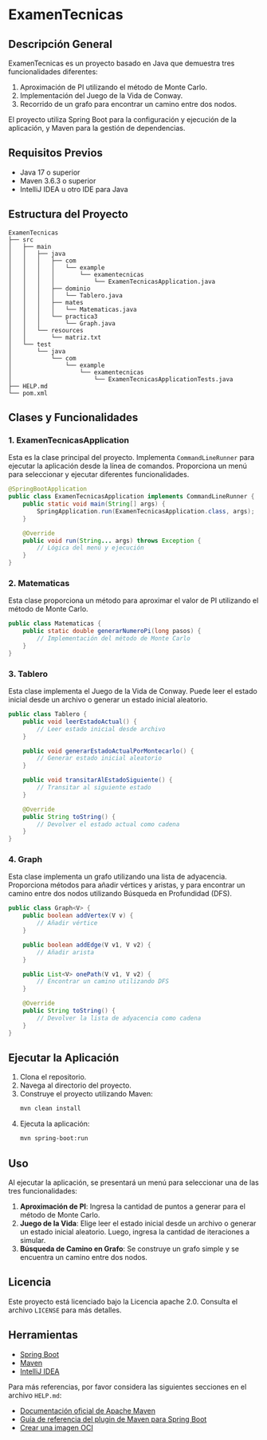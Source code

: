 # ExamenTecnicas

## Descripción General

ExamenTecnicas es un proyecto basado en Java que demuestra tres funcionalidades diferentes:
1. Aproximación de PI utilizando el método de Monte Carlo.
2. Implementación del Juego de la Vida de Conway.
3. Recorrido de un grafo para encontrar un camino entre dos nodos.

El proyecto utiliza Spring Boot para la configuración y ejecución de la aplicación, y Maven para la gestión de dependencias.

## Requisitos Previos

- Java 17 o superior
- Maven 3.6.3 o superior
- IntelliJ IDEA u otro IDE para Java

## Estructura del Proyecto

```
ExamenTecnicas
├── src
│   ├── main
│   │   ├── java
│   │   │   ├── com
│   │   │   │   └── example
│   │   │   │       └── examentecnicas
│   │   │   │           └── ExamenTecnicasApplication.java
│   │   │   ├── dominio
│   │   │   │   └── Tablero.java
│   │   │   ├── mates
│   │   │   │   └── Matematicas.java
│   │   │   └── practica3
│   │   │       └── Graph.java
│   │   └── resources
│   │       └── matriz.txt
│   └── test
│       └── java
│           └── com
│               └── example
│                   └── examentecnicas
│                       └── ExamenTecnicasApplicationTests.java
├── HELP.md
└── pom.xml
```

## Clases y Funcionalidades

### 1. ExamenTecnicasApplication

Esta es la clase principal del proyecto. Implementa `CommandLineRunner` para ejecutar la aplicación desde la línea de comandos. Proporciona un menú para seleccionar y ejecutar diferentes funcionalidades.

```java
@SpringBootApplication
public class ExamenTecnicasApplication implements CommandLineRunner {
    public static void main(String[] args) {
        SpringApplication.run(ExamenTecnicasApplication.class, args);
    }

    @Override
    public void run(String... args) throws Exception {
        // Lógica del menú y ejecución
    }
}
```

### 2. Matematicas

Esta clase proporciona un método para aproximar el valor de PI utilizando el método de Monte Carlo.

```java
public class Matematicas {
    public static double generarNumeroPi(long pasos) {
        // Implementación del método de Monte Carlo
    }
}
```

### 3. Tablero

Esta clase implementa el Juego de la Vida de Conway. Puede leer el estado inicial desde un archivo o generar un estado inicial aleatorio.

```java
public class Tablero {
    public void leerEstadoActual() {
        // Leer estado inicial desde archivo
    }

    public void generarEstadoActualPorMontecarlo() {
        // Generar estado inicial aleatorio
    }

    public void transitarAlEstadoSiguiente() {
        // Transitar al siguiente estado
    }

    @Override
    public String toString() {
        // Devolver el estado actual como cadena
    }
}
```

### 4. Graph

Esta clase implementa un grafo utilizando una lista de adyacencia. Proporciona métodos para añadir vértices y aristas, y para encontrar un camino entre dos nodos utilizando Búsqueda en Profundidad (DFS).

```java
public class Graph<V> {
    public boolean addVertex(V v) {
        // Añadir vértice
    }

    public boolean addEdge(V v1, V v2) {
        // Añadir arista
    }

    public List<V> onePath(V v1, V v2) {
        // Encontrar un camino utilizando DFS
    }

    @Override
    public String toString() {
        // Devolver la lista de adyacencia como cadena
    }
}
```

## Ejecutar la Aplicación

1. Clona el repositorio.
2. Navega al directorio del proyecto.
3. Construye el proyecto utilizando Maven:
   ```sh
   mvn clean install
   ```
4. Ejecuta la aplicación:
   ```sh
   mvn spring-boot:run
   ```

## Uso

Al ejecutar la aplicación, se presentará un menú para seleccionar una de las tres funcionalidades:

1. **Aproximación de PI**: Ingresa la cantidad de puntos a generar para el método de Monte Carlo.
2. **Juego de la Vida**: Elige leer el estado inicial desde un archivo o generar un estado inicial aleatorio. Luego, ingresa la cantidad de iteraciones a simular.
3. **Búsqueda de Camino en Grafo**: Se construye un grafo simple y se encuentra un camino entre dos nodos.

## Licencia

Este proyecto está licenciado bajo la Licencia apache 2.0. Consulta el archivo `LICENSE` para más detalles.

## Herramientas

- [Spring Boot](https://spring.io/projects/spring-boot)
- [Maven](https://maven.apache.org/)
- [IntelliJ IDEA](https://www.jetbrains.com/idea/)

Para más referencias, por favor considera las siguientes secciones en el archivo `HELP.md`:

- [Documentación oficial de Apache Maven](https://maven.apache.org/guides/index.html)
- [Guía de referencia del plugin de Maven para Spring Boot](https://docs.spring.io/spring-boot/3.4.3/maven-plugin)
- [Crear una imagen OCI](https://docs.spring.io/spring-boot/3.4.3/maven-plugin/build-image.html)
